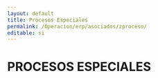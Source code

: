 ```yaml
---
layout: default
title: Procesos Especiales
permalink: /Operacion/erp/asociados/zproceso/
editable: si
---
```


# PROCESOS ESPECIALES

